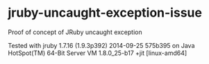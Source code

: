 jruby-uncaught-exception-issue
==============================

Proof of concept of JRuby uncaught exception

Tested with jruby 1.7.16 (1.9.3p392) 2014-09-25 575b395 on Java HotSpot(TM) 64-Bit Server VM 1.8.0_25-b17 +jit [linux-amd64]
